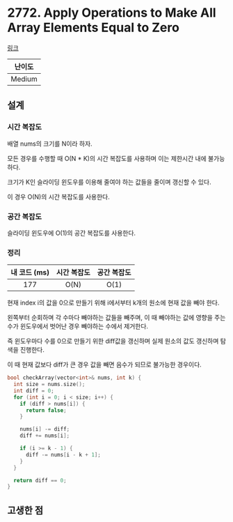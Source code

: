 # 2772. Apply Operations to Make All Array Elements Equal to Zero

[링크](https://leetcode.com/problems/apply-operations-to-make-all-array-elements-equal-to-zero/description/)

| 난이도 |
| :----: |
| Medium |

## 설계

### 시간 복잡도

배열 nums의 크기를 N이라 하자.

모든 경우를 수행할 때 O(N \* K)의 시간 복잡도를 사용하며 이는 제한시간 내에 불가능하다.

크기가 K인 슬라이딩 윈도우를 이용해 줄여야 하는 값들을 줄이며 갱신할 수 있다.

이 경우 O(N)의 시간 복잡도를 사용한다.

### 공간 복잡도

슬라이딩 윈도우에 O(1)의 공간 복잡도를 사용한다.

### 정리

| 내 코드 (ms) | 시간 복잡도 | 공간 복잡도 |
| :----------: | :---------: | :---------: |
|     177      |    O(N)     |    O(1)     |

현재 index i의 값을 0으로 만들기 위해 i에서부터 k개의 원소에 현재 값을 빼야 한다.

왼쪽부터 순회하며 각 수마다 빼야하는 값들을 빼주며, 이 때 빼야하는 값에 영향을 주는 수가 윈도우에서 벗어난 경우 빼야하는 수에서 제거한다.

즉 윈도우마다 수를 0으로 만들기 위한 diff값을 갱신하며 실제 원소의 값도 갱신하며 탐색을 진행한다.

이 때 현재 값보다 diff가 큰 경우 값을 빼면 음수가 되므로 불가능한 경우이다.

```cpp
bool checkArray(vector<int>& nums, int k) {
  int size = nums.size();
  int diff = 0;
  for (int i = 0; i < size; i++) {
    if (diff > nums[i]) {
      return false;
    }

    nums[i] -= diff;
    diff += nums[i];

    if (i >= k - 1) {
      diff -= nums[i - k + 1];
    }
  }

  return diff == 0;
}
```

## 고생한 점
